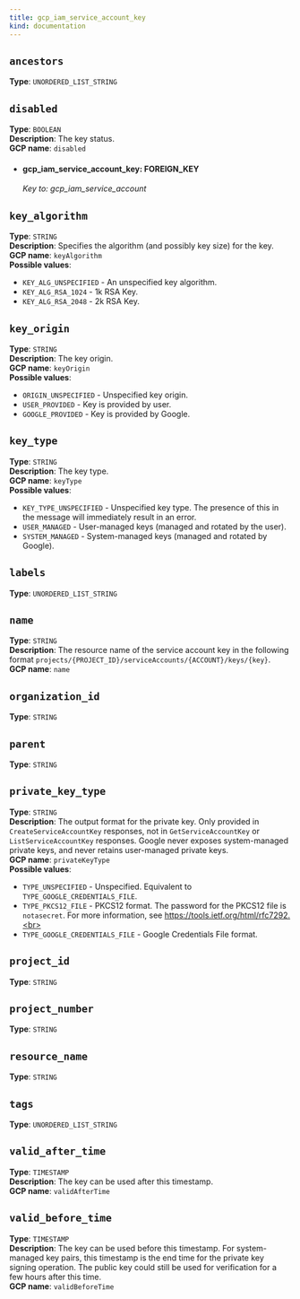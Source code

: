 ```yaml
---
title: gcp_iam_service_account_key
kind: documentation
---
```


## `ancestors`
**Type**: `UNORDERED_LIST_STRING`<br>
## `disabled`
**Type**: `BOOLEAN`<br>
    **Description**: The key status.<br>
    **GCP name**: `disabled`<br>
- #### gcp_iam_service_account_key: FOREIGN_KEY

  _Key to: gcp_iam_service_account_
## `key_algorithm`
**Type**: `STRING`<br>
    **Description**: Specifies the algorithm (and possibly key size) for the key. <br>
    **GCP name**: `keyAlgorithm`<br>
        **Possible values**:<br>
  - `KEY_ALG_UNSPECIFIED` - An unspecified key algorithm.<br>
  - `KEY_ALG_RSA_1024` - 1k RSA Key.<br>
  - `KEY_ALG_RSA_2048` - 2k RSA Key.<br>
## `key_origin`
**Type**: `STRING`<br>
    **Description**: The key origin. <br>
    **GCP name**: `keyOrigin`<br>
        **Possible values**:<br>
  - `ORIGIN_UNSPECIFIED` - Unspecified key origin.<br>
  - `USER_PROVIDED` - Key is provided by user.<br>
  - `GOOGLE_PROVIDED` - Key is provided by Google.<br>
## `key_type`
**Type**: `STRING`<br>
    **Description**: The key type. <br>
    **GCP name**: `keyType`<br>
        **Possible values**:<br>
  - `KEY_TYPE_UNSPECIFIED` - Unspecified key type. The presence of this in the message will immediately result in an error.<br>
  - `USER_MANAGED` - User-managed keys (managed and rotated by the user).<br>
  - `SYSTEM_MANAGED` - System-managed keys (managed and rotated by Google).<br>
## `labels`
**Type**: `UNORDERED_LIST_STRING`<br>
## `name`
**Type**: `STRING`<br>
    **Description**: The resource name of the service account key in the following format `projects/{PROJECT_ID}/serviceAccounts/{ACCOUNT}/keys/{key}`.<br>
    **GCP name**: `name`<br>
## `organization_id`
**Type**: `STRING`<br>
## `parent`
**Type**: `STRING`<br>
## `private_key_type`
**Type**: `STRING`<br>
    **Description**: The output format for the private key. Only provided in `CreateServiceAccountKey` responses, not in `GetServiceAccountKey` or `ListServiceAccountKey` responses. Google never exposes system-managed private keys, and never retains user-managed private keys. <br>
    **GCP name**: `privateKeyType`<br>
        **Possible values**:<br>
  - `TYPE_UNSPECIFIED` - Unspecified. Equivalent to `TYPE_GOOGLE_CREDENTIALS_FILE`.<br>
  - `TYPE_PKCS12_FILE` - PKCS12 format. The password for the PKCS12 file is `notasecret`. For more information, see https://tools.ietf.org/html/rfc7292.<br>
  - `TYPE_GOOGLE_CREDENTIALS_FILE` - Google Credentials File format.<br>
## `project_id`
**Type**: `STRING`<br>
## `project_number`
**Type**: `STRING`<br>
## `resource_name`
**Type**: `STRING`<br>
## `tags`
**Type**: `UNORDERED_LIST_STRING`<br>
## `valid_after_time`
**Type**: `TIMESTAMP`<br>
    **Description**: The key can be used after this timestamp.<br>
    **GCP name**: `validAfterTime`<br>
## `valid_before_time`
**Type**: `TIMESTAMP`<br>
    **Description**: The key can be used before this timestamp. For system-managed key pairs, this timestamp is the end time for the private key signing operation. The public key could still be used for verification for a few hours after this time.<br>
    **GCP name**: `validBeforeTime`<br>
